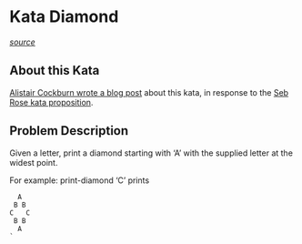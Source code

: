 # Kata Diamond

_[source](http://codingdojo.org/kata/Diamond/)_

## About this Kata

[Alistair Cockburn wrote a blog post](http://alistair.cockburn.us/Thinking+before+programming) about this kata, in response to the [Seb Rose kata proposition](http://claysnow.co.uk/recycling-tests-in-tdd/).

## Problem Description

Given a letter, print a diamond starting with ‘A’ with the supplied letter at the widest point.

For example: print-diamond ‘C’ prints

```
  A
 B B
C   C
 B B
  A
`

